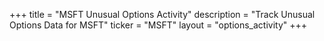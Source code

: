 +++
title = "MSFT Unusual Options Activity"
description = "Track Unusual Options Data for MSFT"
ticker = "MSFT"
layout = "options_activity"
+++

